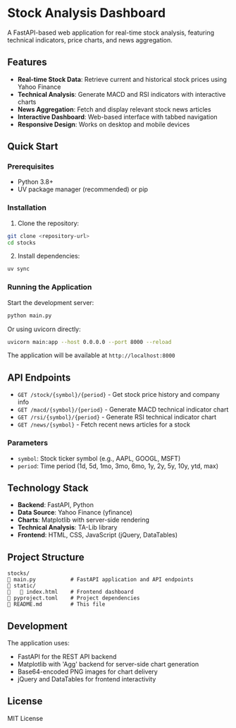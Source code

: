 # Stock Analysis Dashboard

A FastAPI-based web application for real-time stock analysis, featuring technical indicators, price charts, and news aggregation.

## Features

- **Real-time Stock Data**: Retrieve current and historical stock prices using Yahoo Finance
- **Technical Analysis**: Generate MACD and RSI indicators with interactive charts
- **News Aggregation**: Fetch and display relevant stock news articles
- **Interactive Dashboard**: Web-based interface with tabbed navigation
- **Responsive Design**: Works on desktop and mobile devices

## Quick Start

### Prerequisites

- Python 3.8+
- UV package manager (recommended) or pip

### Installation

1. Clone the repository:
```bash
git clone <repository-url>
cd stocks
```

2. Install dependencies:
```bash
uv sync
```

### Running the Application

Start the development server:
```bash
python main.py
```

Or using uvicorn directly:
```bash
uvicorn main:app --host 0.0.0.0 --port 8000 --reload
```

The application will be available at `http://localhost:8000`

## API Endpoints

- `GET /stock/{symbol}/{period}` - Get stock price history and company info
- `GET /macd/{symbol}/{period}` - Generate MACD technical indicator chart
- `GET /rsi/{symbol}/{period}` - Generate RSI technical indicator chart
- `GET /news/{symbol}` - Fetch recent news articles for a stock

### Parameters

- `symbol`: Stock ticker symbol (e.g., AAPL, GOOGL, MSFT)
- `period`: Time period (1d, 5d, 1mo, 3mo, 6mo, 1y, 2y, 5y, 10y, ytd, max)

## Technology Stack

- **Backend**: FastAPI, Python
- **Data Source**: Yahoo Finance (yfinance)
- **Charts**: Matplotlib with server-side rendering
- **Technical Analysis**: TA-Lib library
- **Frontend**: HTML, CSS, JavaScript (jQuery, DataTables)

## Project Structure

```
stocks/
   main.py           # FastAPI application and API endpoints
   static/
      index.html    # Frontend dashboard
   pyproject.toml    # Project dependencies
   README.md         # This file
```

## Development

The application uses:
- FastAPI for the REST API backend
- Matplotlib with 'Agg' backend for server-side chart generation
- Base64-encoded PNG images for chart delivery
- jQuery and DataTables for frontend interactivity

## License

MIT License